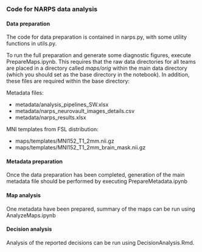 ### Code for NARPS data analysis

#### Data preparation

The code for data preparation is contained in narps.py, with some utility functions in utils.py.

To run the full preparation and generate some diagnostic figures, execute PrepareMaps.ipynb.  This requires that the raw data directories for all teams are placed in a directory called *maps/orig* within the main data directory (which you should set as the base directory in the notebook).  In addition, these files are required within the base directory:

Metadata files:

- metadata/analysis_pipelines_SW.xlsx
- metadata/narps_neurovault_images_details.csv
- metadata/narps_results.xlsx

MNI templates from FSL distribution:

- maps/templates/MNI152_T1_2mm.nii.gz
- maps/templates/MNI152_T1_2mm_brain_mask.nii.gz


#### Metadata preparation

Once the data preparation has been completed, generation of the main metadata file should be performed by executing PrepareMetadata.ipynb

#### Map analysis

One metadata have been prepared, summary of the maps can be run using AnalyzeMaps.ipynb

#### Decision analysis

Analysis of the reported decisions can be run using DecisionAnalysis.Rmd.